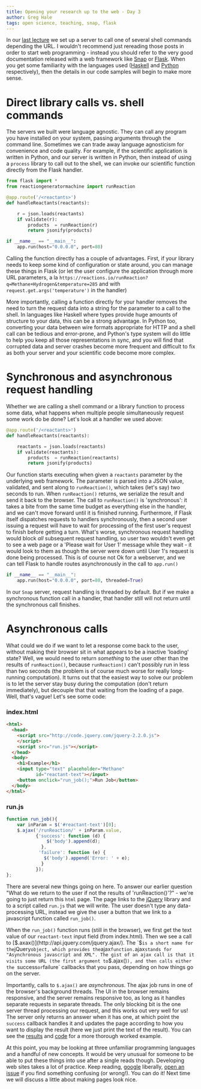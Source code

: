 ```yaml
---
title: Opening your research up to the web - Day 3
author: Greg Hale
tags: open science, teaching, snap, flask
---
```


In our [last lecture](posts/2016-01-12-opening-up-your-research-day-2.html) we set up a server to call one of several shell commands depending the URL.
I wouldn't recommend just rereading those posts in order to start web programming - instead you should refer to the very good documentation released with a web framework like [Snap](http://snapframework.com) or [Flask](http://flask.pocoo.org).
When you get some familiarity with the languages used ([Haskell](http://haskell.org) and [Python](https://www.python.org) respectively), then the details in our code samples will begin to make more sense.

# Direct library calls vs. shell commands

The servers we built were language agnostic.
They can call any program you have installed on your system, passing arguments through the command line.
Sometimes we can trade away language agnosticism for convenience and code quality.
For example, if the scientific application is written in Python, and our server is written in Python, then instead of using a `process` library to call out to the shell, we can invoke our scientific function directly from the Flask handler.

<!--more-->

```python
from flask import *
from reactiongeneratormachine import runReaction

@app.route('/<reactants>')
def handleReactants(reactants):

    r = json.loads(reactants)
    if validate(r):
        products  = runReaction(r)
        return jsonify(products)

if __name__ == "__main__":
    app.run(host="0.0.0.0", port=80)
```

Calling the function directly has a couple of advantages.
First, if your library needs to keep some kind of configuration or state around, you can manage these things in Flask (or let the user configure the application through more URL parameters, a la `https://reactions.io/runReaction?q=Methane+Hydrogen&temperature=285` and with `request.get.args('temperature')` in the handler)

More importantly, calling a function directly for your handler removes the need to turn the request data into a string for the parameter to a call to the shell.
In languages like Haskell where types provide huge amounts of structure to your data, this can be a strong advantage.
In Python too, converting your data between wire formats appropriate for HTTP and a shell call can be tedious and error-prone, and Python's type system will do little to help you keep all those representations in sync, and you will find that corrupted data and server crashes become more frequent and difficult to fix as both your server and your scientific code become more complex.

# Synchronous and asynchronous request handling

Whether we are calling a shell command or a library function to process some data, what happens when multiple people simultaneously request some work do be done?
Let's look at a handler we used above:

```python
@app.route('/<reactants>')
def handleReactants(reactants):

    reactants = json.loads(reactants)
    if validate(reactants):
        products  = runReaction(reactants)
        return jsonify(products)
```

Our function starts executing when given a `reactants` parameter by the underlying web framework.
The parameter is parsed into a JSON value, validated, and sent along to `runReaction()`, which takes (let's say) two seconds to run.
When `runReaction()` returns, we serialize the result and send it back to the browser.
The call to `runReaction()` is 'synchronous': it takes a bite from the same time budget as everything else in the handler, and we can't move forward until it is finished running.
Furthermore, if Flask itself dispatches requests to handlers synchronously, then a second user issuing a request will have to wait for processing of the first user's request to finish before getting a turn.
What's worse, synchronous request handling would block *all* subsequent request handling, so user two wouldn't even get to see a web page or a 'Please wait for User 1' message while they wait - it would look to them as though the server were down until User 1's request is done being processed.
This is of course not Ok for a webserver, and we can tell Flask to handle routes asynchronously in the call to `app.run()`

```python
if __name__ == "__main__":
    app.run(host="0.0.0.0", port=80, threaded=True)
```

In our `Snap` server, request handling is threaded by default.
But if we make a synchronous function call in a handler, that handler still will not return until the synchronous call finishes.

# Asynchronous calls

What could we do if we want to let a response come back to the user, without making their browser sit in what appears to be a inactive 'loading' state?
Well, we would need to return *something* to the user other than the results of `runReaction()`, because `runReaction()` can't possibly run in less than two seconds (the problem is of course much worse for really long-running computation).
It turns out that the easiest way to solve our problem is to let the server stay busy during the computation (don't return immediately), but decouple that that waiting from the loading of a page.
Well, that's vague! Let's see some code:

### index.html

```html
<html>
  <head>
    <script src="http://code.jquery.com/jquery-2.2.0.js">
    </script>
    <script src="run.js"></script>
  </head>
  <body>
    <h1>Example</h1>
    <input type="text" placeholder="Methane" 
           id="reactant-text"></input>
    <button onclick="run_job();">Run Job</button>
  </body>
</html>
```

### run.js

```javascript
function run_job(){
    var inParam = $('#reactant-text')[0];
    $.ajax('/runReaction/' + inParam.value,
           {'success': function (d) {
               $('body').append(d);
             },
            'failure': function (e) { 
              $('body').append('Error: ' + e);
             }
           });
};
```

There are several new things going on here.
To answer our earlier question "What do we return to the user if not the results of 'runReaction()'?" - we're going to just return this `html` page.
The page links to the [jQuery](http://jquery.com) library and to a script called `run.js` that we will write.
The user doesn't type any data-processing URL, instead we give the user a button that we link to a javascript function called `run_job()`.

When the `run_job()` function runs (still in the browser), we first get the text value of our `reactant-text` input field (from index.html).
Then we see a call to [$.axax()](http://api.jquery.com/jquery.ajax/). The `$` is a short name for the `jQuery` object, which provides the `ajax` function.
`ajax` stands for "Asynchronous javascript and XML".
The gist of an ajax call is that it visits some URL (the first argument to `$.ajax()`), and then calls either the `success` or `failure` callbacks that you pass, depending on how things go on the server.

Importantly, calls to `$.ajax()` are *asynchronous*.
The ajax job runs in one of the browser's background threads.
The UI in the browser remains responsive, and the server remains responsive too, as long as it handles separate requests in separate threads.
The only blocking bit is the one server thread processing our request, and this works out very well for us!
The server only returns an answer when it has one, at which point the `success` callback handles it and updates the page according to how you want to display the result (here we just print the text of the result).
You can see the [results](https://www.youtube.com/watch?v=42PEVGVJVgk) and [code](https://gist.github.com/imalsogreg/dfa352b454c68693f28b) for a more thorough worked example.

At this point, you may be looking at three unfamiliar programming languages and a handful of new concepts.
It would be very unusual for someone to be able to put these things into use after a single reads though.
Developing web sites takes a lot of practice.
Keep reading, [google](http://google.com) liberally, [open an issue](http://github.com/cbmm/cbmm.github.io/issues) if you find something confusing (or wrong!).
You can do it!
Next time we will discuss a little about making pages look nice.

